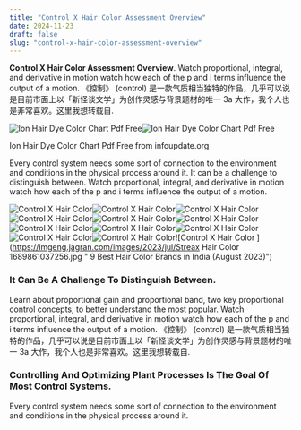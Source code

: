 ```yaml
---
title: "Control X Hair Color Assessment Overview"
date: 2024-11-23
draft: false
slug: "control-x-hair-color-assessment-overview" 
---
```


**Control X Hair Color Assessment Overview**. Watch proportional, integral, and derivative in motion watch how each of the p and i terms influence the output of a motion. 《控制》 (control) 是一款气质相当独特的作品，几乎可以说是目前市面上以「新怪谈文学」为创作灵感与背景题材的唯一 3a 大作，我个人也是非常喜欢。这里我想转载自.

![Ion Hair Dye Color Chart Pdf Free](https://www.byrdie.com/thmb/_yXGSiz5T6IMBd4utxOFBIljIfM=/1500x0/filters:no_upscale():max_bytes(150000):strip_icc()/byrdie-best-sulfate-free-hair-color-tout-768d83c35ed7411cb1231bc100ae325a.jpg)![Ion Hair Dye Color Chart Pdf Free](https://www.byrdie.com/thmb/_yXGSiz5T6IMBd4utxOFBIljIfM=/1500x0/filters:no_upscale():max_bytes(150000):strip_icc()/byrdie-best-sulfate-free-hair-color-tout-768d83c35ed7411cb1231bc100ae325a.jpg)

Ion Hair Dye Color Chart Pdf Free from infoupdate.org

Every control system needs some sort of connection to the environment and conditions in the physical process around it. It can be a challenge to distinguish between. Watch proportional, integral, and derivative in motion watch how each of the p and i terms influence the output of a motion.

![Control X Hair Color ](https://splathaircolor.com/cdn/shop/files/Midnight-Plum-FrontAngle_3960x1064_72dpi.png?v=1740014502 " Crimson Obsession Crimson SemiPermanent Hair Dye Kit Splat Hair Color")![Control X Hair Color ](https://hairbarnyc.com/wp-content/uploads/2024/01/GC-Professional-Hair-Color-Basic-Kit.jpg " Vibrant Choices The Ultimate Guide To Color Hair For Teenagers")![Control X Hair Color ](https://www.angeleve.id/wp-content/uploads/2024/08/kenny-hair-color-spray.webp " 5 Hair Color Spray untuk Tampil Segar dan Memukau secara Praktis")![Control X Hair Color ](https://xmondohair.com/cdn/shop/files/xmondo-product-color-red-3.jpg?v=1694154055&width=1445 " Super Red Hair Healing Semi Permanent Color Bond Building Technology")![Control X Hair Color ](https://i.pinimg.com/550x/af/d8/21/afd821bcdb788500c9f59e0ccfe07688.jpg " j i n x Hair color underneath, Hair inspiration short, Peekaboo hair")![Control X Hair Color ](https://i5.walmartimages.com/asr/a5e18cbe-1464-483d-abfe-062103623356.2460f8c76073dcc2d1e9cef5366d523d.jpeg " Just For Men Control GX Grey Reducing Hair Color Shampoo, 4 fl. oz")![Control X Hair Color ](https://shecolo.com/cdn/shop/products/1_3527ef3f-a495-43d1-95f9-759e7636111c.gif?v=1701788952&width=1445 " 【BUY 1 GET 1 FREE】DamageFree SemiPermanent Hair Color Dye Set（Wine red）3")![Control X Hair Color ](https://remakemyhair.com/wp-content/uploads/2021/10/color-chart-remak-myhair.jpg " X200P Hair Color Chart at Gregory Thompson blog")![Control X Hair Color ](https://m.media-amazon.com/images/S/aplus-media-library-service-media/93d1e237-86cb-4f00-8229-73da3cb2683e.__CR0,0,1464,600_PT0_SX1464_V1___.png " XMONDO Color Slate Grey Depositing Mask & SemiPermanent")![Control X Hair Color ](https://www.byrdie.com/thmb/_yXGSiz5T6IMBd4utxOFBIljIfM=/1500x0/filters:no_upscale():max_bytes(150000):strip_icc()/byrdie-best-sulfate-free-hair-color-tout-768d83c35ed7411cb1231bc100ae325a.jpg " Ion Hair Dye Color Chart Pdf Free")![Control X Hair Color ](https://s.alicdn.com/@sc04/kf/H2882dbe03e4d4683a71dda5bf1eeaa3fe.jpg_720x720q50.jpg " Popular Beautiful Lady Hair Color Cream 100ml Hair Permanent Color Dye")![Control X Hair Color ](https://imgeng.jagran.com/images/2023/jul/Streax Hair Color 1689861037256.jpg " 9 Best Hair Color Brands in India (August 2023)")

### It Can Be A Challenge To Distinguish Between.

Learn about proportional gain and proportional band, two key proportional control concepts, to better understand the most popular. Watch proportional, integral, and derivative in motion watch how each of the p and i terms influence the output of a motion. 《控制》 (control) 是一款气质相当独特的作品，几乎可以说是目前市面上以「新怪谈文学」为创作灵感与背景题材的唯一 3a 大作，我个人也是非常喜欢。这里我想转载自.

### Controlling And Optimizing Plant Processes Is The Goal Of Most Control Systems.

Every control system needs some sort of connection to the environment and conditions in the physical process around it.